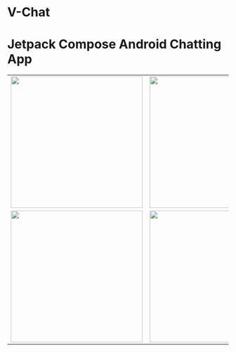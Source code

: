 # V-Chat
# Jetpack Compose Android Chatting App

<table>
  <tr>
    <td>
       <img src="https://github.com/fasilthottathil/V-Chat/main/uploads/sc_1.png" width="300">
    </td>
    <td>
     <img src="https://github.com/fasilthottathil/V-Chat/main/uploads/sc_2.png" width="300">
    </td>
    <td>
     <img src="https://github.com/fasilthottathil/V-Chat/main/uploads/sc_3.png" width="300">
    </td>
  </tr>
 <tr>
    <td>
     <img src="https://github.com/fasilthottathil/V-Chat/main/uploads/sc_4.png" width="300">
    </td>
    <td>
     <img src="https://github.com/fasilthottathil/V-Chat/main/uploads/sc_5.png" width="300">
    </td>
 </tr>
</table>
